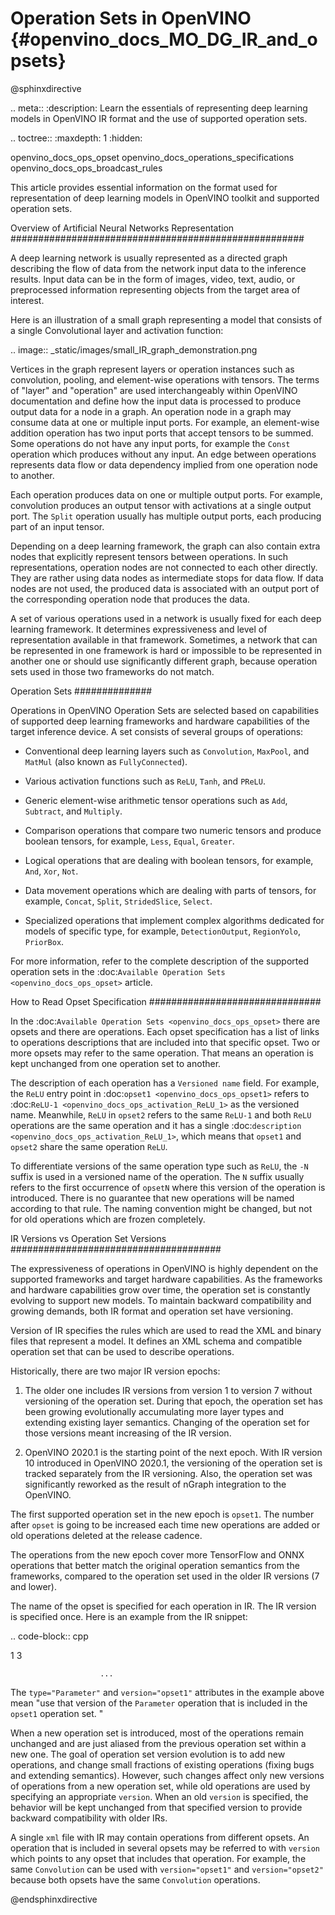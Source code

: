 # Operation Sets in OpenVINO {#openvino_docs_MO_DG_IR_and_opsets}

@sphinxdirective

.. meta::
  :description: Learn the essentials of representing deep learning models in OpenVINO 
                IR format and the use of supported operation sets.

.. toctree::
   :maxdepth: 1
   :hidden:

   openvino_docs_ops_opset
   openvino_docs_operations_specifications
   openvino_docs_ops_broadcast_rules


This article provides essential information on the format used for representation of deep learning models in OpenVINO toolkit and supported operation sets.  

Overview of Artificial Neural Networks Representation
#####################################################

A deep learning network is usually represented as a directed graph describing the flow of data from the network input data to the inference results.
Input data can be in the form of images, video, text, audio, or preprocessed information representing objects from the target area of interest.

Here is an illustration of a small graph representing a model that consists of a single Convolutional layer and activation function:

.. image:: _static/images/small_IR_graph_demonstration.png

Vertices in the graph represent layers or operation instances such as convolution, pooling, and element-wise operations with tensors.
The terms of "layer" and "operation" are used interchangeably within OpenVINO documentation and define how the input data is processed to produce output data for a node in a graph.
An operation node in a graph may consume data at one or multiple input ports.
For example, an element-wise addition operation has two input ports that accept tensors to be summed.
Some operations do not have any input ports, for example the ``Const`` operation which produces without any input.
An edge between operations represents data flow or data dependency implied from one operation node to another.

Each operation produces data on one or multiple output ports. For example, convolution produces an output tensor with activations at a single output port. The ``Split`` operation usually has multiple output ports, each producing part of an input tensor.

Depending on a deep learning framework, the graph can also contain extra nodes that explicitly represent tensors between operations.
In such representations, operation nodes are not connected to each other directly. They are rather using data nodes as intermediate stops for data flow.
If data nodes are not used, the produced data is associated with an output port of the corresponding operation node that produces the data.

A set of various operations used in a network is usually fixed for each deep learning framework.
It determines expressiveness and level of representation available in that framework.
Sometimes, a network that can be represented in one framework is hard or impossible to be represented in another one or should use significantly different graph, because operation sets used in those two frameworks do not match.

Operation Sets
##############

Operations in OpenVINO Operation Sets are selected based on capabilities of supported deep learning frameworks and hardware capabilities of the target inference device.
A set consists of several groups of operations:

* Conventional deep learning layers such as ``Convolution``, ``MaxPool``, and ``MatMul`` (also known as ``FullyConnected``).

* Various activation functions such as ``ReLU``, ``Tanh``, and ``PReLU``.

* Generic element-wise arithmetic tensor operations such as ``Add``, ``Subtract``, and ``Multiply``.

* Comparison operations that compare two numeric tensors and produce boolean tensors, for example, ``Less``, ``Equal``, ``Greater``.

* Logical operations that are dealing with boolean tensors, for example, ``And``, ``Xor``, ``Not``.

* Data movement operations which are dealing with parts of tensors, for example, ``Concat``, ``Split``, ``StridedSlice``, ``Select``.

* Specialized operations that implement complex algorithms dedicated for models of specific type, for example, ``DetectionOutput``, ``RegionYolo``, ``PriorBox``.

For more information, refer to the complete description of the supported operation sets in the :doc:`Available Operation Sets <openvino_docs_ops_opset>` article.

How to Read Opset Specification
############################### 

In the :doc:`Available Operation Sets <openvino_docs_ops_opset>` there are opsets and there are operations.
Each opset specification has a list of links to operations descriptions that are included into that specific opset.
Two or more opsets may refer to the same operation.
That means an operation is kept unchanged from one operation set to another.

The description of each operation has a ``Versioned name`` field.
For example, the `ReLU` entry point in :doc:`opset1 <openvino_docs_ops_opset1>` refers to :doc:`ReLU-1 <openvino_docs_ops_activation_ReLU_1>` as the versioned name.
Meanwhile, `ReLU` in `opset2` refers to the same `ReLU-1` and both `ReLU` operations are the same operation and it has a single :doc:`description <openvino_docs_ops_activation_ReLU_1>`, which means that ``opset1`` and ``opset2`` share the same operation ``ReLU``.

To differentiate versions of the same operation type such as ``ReLU``, the ``-N`` suffix is used in a versioned name of the operation.
The ``N`` suffix usually refers to the first occurrence of ``opsetN`` where this version of the operation is introduced.
There is no guarantee that new operations will be named according to that rule. The naming convention might be changed, but not for old operations which are frozen completely.

IR Versions vs Operation Set Versions
######################################

The expressiveness of operations in OpenVINO is highly dependent on the supported frameworks and target hardware capabilities.
As the frameworks and hardware capabilities grow over time, the operation set is constantly evolving to support new models.
To maintain backward compatibility and growing demands, both IR format and operation set have versioning.

Version of IR specifies the rules which are used to read the XML and binary files that represent a model. It defines an XML schema and compatible operation set that can be used to describe operations.

Historically, there are two major IR version epochs:

1. The older one includes IR versions from version 1 to version 7 without versioning of the operation set. During that epoch, the operation set has been growing evolutionally accumulating more layer types and extending existing layer semantics. Changing of the operation set for those versions meant increasing of the IR version. 

2. OpenVINO 2020.1 is the starting point of the next epoch. With IR version 10 introduced in OpenVINO 2020.1, the versioning of the operation set is tracked separately from the IR versioning. Also, the operation set was significantly reworked as the result of nGraph integration to the OpenVINO.

The first supported operation set in the new epoch is ``opset1``.
The number after ``opset`` is going to be increased each time new operations are added or old operations deleted at the release cadence.

The operations from the new epoch cover more TensorFlow and ONNX operations that better match the original operation semantics from the frameworks, compared to the operation set used in the older IR versions (7 and lower). 

The name of the opset is specified for each operation in IR.
The IR version is specified once.
Here is an example from the IR snippet:

.. code-block:: cpp

   <?xml version="1.0" ?>
   <net name="model_file_name" version="10">  <!-- Version of the whole IR file is here; it is 10 -->
       <layers>
           <!-- Version of operation set that the layer belongs to is described in <layer>
               tag attributes. For this operation, it is version="opset1". -->
           <layer id="0" name="input" type="Parameter" version="opset1">
               <data element_type="f32" shape="1,3,32,100"/> <!-- attributes of operation -->
               <output>
                   <!-- description of output ports with type of element and tensor dimensions -->
                   <port id="0" precision="FP32">
                       <dim>1</dim>
                       <dim>3</dim>

                        ...

The ``type="Parameter"`` and ``version="opset1"`` attributes in the example above mean "use that version of the ``Parameter`` operation that is included in the ``opset1`` operation set. "

When a new operation set is introduced, most of the operations remain unchanged and are just aliased from the previous operation set within a new one.
The goal of operation set version evolution is to add new operations, and change small fractions of existing operations (fixing bugs and extending semantics).
However, such changes affect only new versions of operations from a new operation set, while old operations are used by specifying an appropriate `version`.
When an old `version` is specified, the behavior will be kept unchanged from that specified version to provide backward compatibility with older IRs.

A single ``xml`` file with IR may contain operations from different opsets.
An operation that is included in several opsets may be referred to with ``version`` which points to any opset that includes that operation.
For example, the same ``Convolution`` can be used with ``version="opset1"`` and ``version="opset2"`` because both opsets have the same ``Convolution`` operations.

@endsphinxdirective
